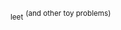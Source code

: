 <!-- # leet <sup>(and other toy problems)</sup> -->

<span style="font-size:smaller">leet</span> <sup>(and other toy problems)</sup>
